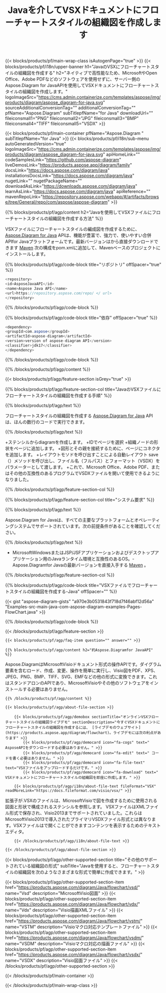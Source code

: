﻿---
title: Javaを介してVSXドキュメントにフローチャートスタイルの組織図を作成します 
weight: 3050
url: /ja/Java/flowchart/vsx/ 
description: JSP/JSFアプリケーションおよびデスクトップアプリケーションのJavaランタイム環境のvsxファイルにフローチャートスタイルの組織図を作成するためのJavaソースコード。
---
{{< blocks/products/pf/main-wrap-class isAutogenPage="true" >}}
{{< blocks/products/pf/i18n/upper-banner h1="JavaのVSXにフローチャートスタイルの組織図を作成する" h2="ネイティブで高性能なため、MicrosoftやOpen Office、Adobe PDFなどのソフトウェアを使用せずに、サーバー側のAspose.Diagram for JavaAPIを使用してVSXドキュメントにフローチャートスタイルの組織図を作成します。" logoImageSrc="https://cms.admin.containerize.com/templates/aspose/img/products/diagram/aspose_diagram-for-java.svg" sourceAdditionalConversionTag="" additionalConversionTag="" pfName="Aspose.Diagram" subTitlepfName="for Java" downloadUrl="" fileiconsmall1="PNG" fileiconsmall2="JPG" fileiconsmall3="BMP" fileiconsmall4="TIFF" fileiconsmall5="VSDX" >}}

{{< blocks/products/pf/main-container pfName="Aspose.Diagram " subTitlepfName="for Java" >}}
{{< blocks/products/pf/i18n/sub-menu autoGeneratedVersion="true" logoImageSrc="https://cms.admin.containerize.com/templates/aspose/img/products/diagram/aspose_diagram-for-java.svg" apiHomeLink="" codeSamplesLink="https://github.com/aspose-diagram" liveDemosLink="https://products.aspose.app/diagram/family" docsLink="https://docs.aspose.com/diagram/java" installationsDocsLink="https://docs.aspose.com/diagram/java" nugetLink="" nugetPackageName="" downloadAsLink="https://downloads.aspose.com/diagram/java" learnAsLink="https://docs.aspose.com/diagram/java" apiReference="" mavenRepoLink="https://repository.aspose.com/webapp/#/artifacts/browse/tree/General/repo/com/aspose/aspose-diagram" >}}

{{% blocks/products/pf/agp/content h2="Javaを使用してVSXファイルにフローチャートスタイルの組織図を作成する方法" %}}

 VSXファイルにフローチャートスタイルの編成図を作成するために、
 [Aspose.Diagram for Java](https://products.aspose.com/diagram/java) 
 APIは、機能が豊富で、強力で、使いやすい合併APIfor Javaプラットフォームです。最新バージョンはから直接ダウンロードできます
 [Maven](https://repository.aspose.com/webapp/#/artifacts/browse/tree/General/repo/com/aspose/aspose-diagram) 
 次の構成をpom.xmlに追加して、Mavenベースのプロジェクトにインストールします。

{{% blocks/products/pf/agp/code-block title="リポジトリ" offSpacer="true" %}}

```cs
<repository>
<id>AsposeJavaAPI</id>
<name>Aspose Java API</name>
<url>https://repository.aspose.com/repo/ </ url>
</repository>


```

{{% /blocks/products/pf/agp/code-block %}}

{{% blocks/products/pf/agp/code-block title="依存" offSpacer="true" %}}

```cs
<dependency>
<groupId>com.aspose</groupId>
<artifactId>aspose-diagram</artifactId>
<version>version of aspose-diagram API</version>
<classifier>jdk17</classifier>
</dependency>


```

{{% /blocks/products/pf/agp/code-block %}}

{{% /blocks/products/pf/agp/content %}}

{{< blocks/products/pf/agp/feature-section isGrey="true" >}}

{{% blocks/products/pf/agp/feature-section-col title="JavaのVSXファイルにフローチャートスタイルの組織図を作成する手順" %}}

{{% blocks/products/pf/agp/text %}}

 フローチャートスタイルの組織図を作成する
[Aspose.Diagram for Java](https://products.aspose.com/diagram/java) 
 APIは、ほんの数行のコードで実行できます。

{{% /blocks/products/pf/agp/text %}}

+ステンシルからdiagramを作成します。
+IDでページを選択
+組織ノードの形状をページに追加します。
+図形とその親を接続するために、ページにコネクタを追加します。
+レイアウトモソドを呼び出すことによる自動レイアウト
save（）メソッドを呼び出し、ファイル名（フルパス）とフォーマット（VSDX）をパラメーターとして渡します。
+これで、Microsoft Office、Adobe PDF、またはその他の互換性のあるプログラムでVSDXファイルを開いて使用できるようになりました。

{{% /blocks/products/pf/agp/feature-section-col %}}

{{% blocks/products/pf/agp/feature-section-col title="システム要求" %}}

{{% blocks/products/pf/agp/text %}}

 Aspose.Diagram for Javaは、すべての主要なプラットフォームとオペレーティングシステムでサポートされています。次の前提条件があることを確認してください。

{{% /blocks/products/pf/agp/text %}}

- MicrosoftWindowsまたはJSP/JSFアプリケーションおよびデスクトップアプリケーション用のJavaランタイム環境と互換性のあるOS。- Aspose.Diagramfor Javaの最新バージョンを直接入手する    [Maven](https://repository.aspose.com/webapp/#/artifacts/browse/tree/General/repo/com/aspose/aspose-diagram)  。

{{% /blocks/products/pf/agp/feature-section-col %}}

{{% blocks/products/pf/agp/code-block title="VSXファイルでフローチャートスタイルの組織図を作成する-Java" offSpacer="" %}}

{{< gist "aspose-diagram-gists" "a970e3b0531843f718d7f46abf12d56a" "Examples-src-main-java-com-aspose-diagram-examples-Pages-FlowChart.java" >}}


{{% /blocks/products/pf/agp/code-block %}}

{{< /blocks/products/pf/agp/feature-section >}}

    {{< blocks/products/pf/agp/faq-item question="" answer="" >}}


<!-- aboutfile Starts -->

    {{% blocks/products/pf/agp/content h2="約Aspose.Diagramfor JavaAPI" %}}

 Aspose.DiagramはMicrosoftVisioドキュメント形式の操作APIです。ダイグラム要素を含むロード、作成、変更、操作を簡単に実行し、Visio図をPDF、XPS、JPEG、PNG、BMP、TIFF、SVG、EMFなどの他の形式に変換できます。これはスタンドアロンのAPIであり、MicrosoftVisioやその他のソフトウェアをインストールする必要はありません。  



    {{% /blocks/products/pf/agp/content %}}
    
    {{< blocks/products/pf/agp/about-file-section >}}
    
        {{< blocks/products/pf/agp/demobox sectionTitle="オンラインVSXフローチャートスタイルの組織図ライブデモ" sectionDescription="今すぐVSXドキュメントにフローチャートスタイルの組織図を作成するには、 [ライブデモのウェブサイト](https://products.aspose.app/diagram/flowchart)。ライブデモには次の利点があります" >}}
            {{< blocks/products/pf/agp/democard icon="fa-cogs" text=" AsposeAPIをダウンロードする必要はありません。" >}}
            {{< blocks/products/pf/agp/democard icon="fa-edit" text=" コードを書く必要はありません。" >}}
            {{< blocks/products/pf/agp/democard icon="fa-file-text" text="VSXファイルをアップロードするだけです。" >}}
            {{< blocks/products/pf/agp/democard icon="fa-download" text=" VSXドキュメントにフローチャートスタイルの組織図を即座に作成します。" >}}
    
        {{< blocks/products/pf/agp/i18n/about-file-text fileFormat="VSX" readMoreLink="https://docs.fileformat.com/visio/vsx/" >}}
拡張子が.VSXのファイルは、MicrosoftVisioで図を作成するために使用される図面と形状で構成されるステンシルを参照します。 VSXファイルはXMLファイル形式で保存され、Visio2013までサポートされていました。これらはMicrosoftVisio2013で導入されたプライマリVSDXファイル形式とは異なります。VSXファイルはで開くことができますコンテンツを表示するためのテキストエディタ。 

        {{< /blocks/products/pf/agp/i18n/about-file-text >}}
    
    {{< /blocks/products/pf/agp/about-file-section >}}

<!-- aboutfile Ends -->

{{< blocks/products/pf/agp/other-supported-section title="その他のサポートされている組織図の形式" subTitle="Javaを使用すると、フローチャートスタイルの組織図を次のようなさまざまな形式で簡単に作成できます。" >}}

{{< blocks/products/pf/agp/other-supported-section-item href="https://products.aspose.com/diagram/Java/flowchart/vsd/" name="Vsd" description="MicrosoftVisio図面" >}}
{{< blocks/products/pf/agp/other-supported-section-item href="https://products.aspose.com/diagram/Java/flowchart/vdx/" name="Vdx" description="Visio描画XMLファイル" >}}
{{< blocks/products/pf/agp/other-supported-section-item href="https://products.aspose.com/diagram/Java/flowchart/vstm/" name="VSTM" description="Visioマクロ対応テンプレートファイル" >}}
{{< blocks/products/pf/agp/other-supported-section-item href="https://products.aspose.com/diagram/Java/flowchart/vsdm/" name="VSDM" description="Visioマクロ対応の描画ファイル" >}}
{{< blocks/products/pf/agp/other-supported-section-item href="https://products.aspose.com/diagram/Java/flowchart/vsdx/" name="VSDX" description="Visio図面ファイル" >}}
{{< /blocks/products/pf/agp/other-supported-section >}}

{{< /blocks/products/pf/main-container >}}
    
{{< /blocks/products/pf/main-wrap-class >}}